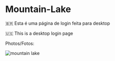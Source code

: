 # Mountain-Lake

🇧🇷 Esta é uma página de login feita para desktop

🇺🇸 This is a desktop login page

Photos/Fotos:

![mountain lake](https://user-images.githubusercontent.com/61918994/127912371-77ae3040-ef0f-4938-8b96-6d2ecf817688.jpg)

